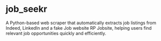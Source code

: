 # job_seekr
A Python-based web scraper that automatically extracts job listings from Indeed, LinkedIn and a fake Job website RP Jobsite, helping users find relevant job opportunities quickly and efficiently.
